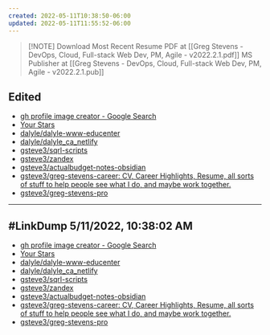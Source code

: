 ```yaml
---
created: 2022-05-11T10:38:50-06:00
updated: 2022-05-11T11:55:52-06:00
---
```




> [!NOTE] Download Most Recent Resume
> PDF at [[Greg Stevens - DevOps, Cloud, Full-stack Web Dev, PM, Agile - v2022.2.1.pdf]]
> MS Publisher at [[Greg Stevens - DevOps, Cloud, Full-stack Web Dev, PM, Agile - v2022.2.1.pub]]
> 




## Edited

- [gh profile image creator - Google Search](https://www.google.com/search?q=gh+profile+image+creator&oq=gh+profile+image+creator&aqs=edge..69i57.3175j0j1&sourceid=chrome&ie=UTF-8)
- [Your Stars](https://github.com/gsteve3?tab=stars)
- [dalyle/dalyle-www-educenter](https://github.com/dalyle/dalyle-www-educenter)
- [dalyle/dalyle_ca_netlify](https://github.com/dalyle/dalyle_ca_netlify)
- [gsteve3/sqrl-scripts](https://github.com/gsteve3/sqrl-scripts)
- [gsteve3/zandex](https://github.com/gsteve3/zandex)
- [gsteve3/actualbudget-notes-obsidian](https://github.com/gsteve3/actualbudget-notes-obsidian)
- [gsteve3/greg-stevens-career: CV, Career Highlights, Resume, all sorts of stuff to help people see what I do, and maybe work together.](https://github.com/gsteve3/greg-stevens-career)
- [gsteve3/greg-stevens-pro](https://github.com/gsteve3/greg-stevens-pro)






----


## #LinkDump 5/11/2022, 10:38:02 AM

- [gh profile image creator - Google Search](https://www.google.com/search?q=gh+profile+image+creator&oq=gh+profile+image+creator&aqs=edge..69i57.3175j0j1&sourceid=chrome&ie=UTF-8)
- [Your Stars](https://github.com/gsteve3?tab=stars)
- [dalyle/dalyle-www-educenter](https://github.com/dalyle/dalyle-www-educenter)
- [dalyle/dalyle_ca_netlify](https://github.com/dalyle/dalyle_ca_netlify)
- [gsteve3/sqrl-scripts](https://github.com/gsteve3/sqrl-scripts)
- [gsteve3/zandex](https://github.com/gsteve3/zandex)
- [gsteve3/actualbudget-notes-obsidian](https://github.com/gsteve3/actualbudget-notes-obsidian)
- [gsteve3/greg-stevens-career: CV, Career Highlights, Resume, all sorts of stuff to help people see what I do, and maybe work together.](https://github.com/gsteve3/greg-stevens-career)
- [gsteve3/greg-stevens-pro](https://github.com/gsteve3/greg-stevens-pro)


